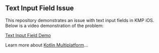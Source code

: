 ## Text Input Field Issue

This repository demonstrates an issue with text input fields in KMP iOS. Below is a video demonstration of the problem:

[Text Input Field Demo](mtrl/textinputfield.mp4)

Learn more about [Kotlin Multiplatform](https://www.jetbrains.com/help/kotlin-multiplatform-dev/get-started.html)…